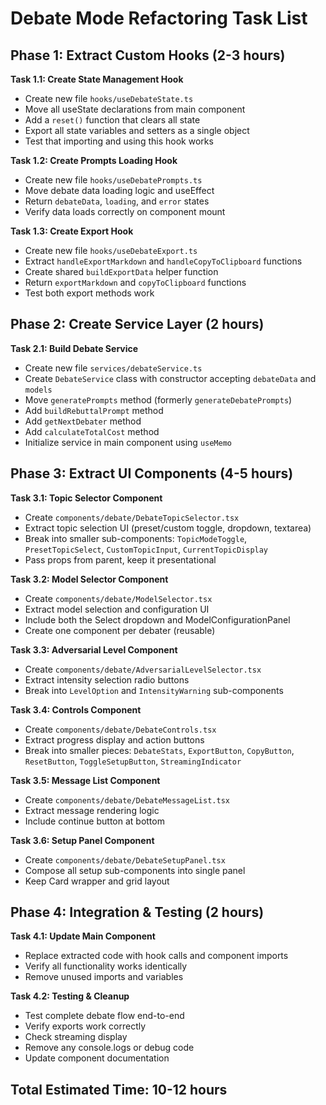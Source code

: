 # Debate Mode Refactoring Task List

## Phase 1: Extract Custom Hooks (2-3 hours)

**Task 1.1: Create State Management Hook**
- Create new file `hooks/useDebateState.ts`
- Move all useState declarations from main component
- Add a `reset()` function that clears all state
- Export all state variables and setters as a single object
- Test that importing and using this hook works

**Task 1.2: Create Prompts Loading Hook**
- Create new file `hooks/useDebatePrompts.ts`
- Move debate data loading logic and useEffect
- Return `debateData`, `loading`, and `error` states
- Verify data loads correctly on component mount

**Task 1.3: Create Export Hook**
- Create new file `hooks/useDebateExport.ts`
- Extract `handleExportMarkdown` and `handleCopyToClipboard` functions
- Create shared `buildExportData` helper function
- Return `exportMarkdown` and `copyToClipboard` functions
- Test both export methods work

## Phase 2: Create Service Layer (2 hours)

**Task 2.1: Build Debate Service**
- Create new file `services/debateService.ts`
- Create `DebateService` class with constructor accepting `debateData` and `models`
- Move `generatePrompts` method (formerly `generateDebatePrompts`)
- Add `buildRebuttalPrompt` method
- Add `getNextDebater` method
- Add `calculateTotalCost` method
- Initialize service in main component using `useMemo`

## Phase 3: Extract UI Components (4-5 hours)

**Task 3.1: Topic Selector Component**
- Create `components/debate/DebateTopicSelector.tsx`
- Extract topic selection UI (preset/custom toggle, dropdown, textarea)
- Break into smaller sub-components: `TopicModeToggle`, `PresetTopicSelect`, `CustomTopicInput`, `CurrentTopicDisplay`
- Pass props from parent, keep it presentational

**Task 3.2: Model Selector Component**
- Create `components/debate/ModelSelector.tsx`
- Extract model selection and configuration UI
- Include both the Select dropdown and ModelConfigurationPanel
- Create one component per debater (reusable)

**Task 3.3: Adversarial Level Component**
- Create `components/debate/AdversarialLevelSelector.tsx`
- Extract intensity selection radio buttons
- Break into `LevelOption` and `IntensityWarning` sub-components

**Task 3.4: Controls Component**
- Create `components/debate/DebateControls.tsx`
- Extract progress display and action buttons
- Break into smaller pieces: `DebateStats`, `ExportButton`, `CopyButton`, `ResetButton`, `ToggleSetupButton`, `StreamingIndicator`

**Task 3.5: Message List Component**
- Create `components/debate/DebateMessageList.tsx`
- Extract message rendering logic
- Include continue button at bottom

**Task 3.6: Setup Panel Component**
- Create `components/debate/DebateSetupPanel.tsx`
- Compose all setup sub-components into single panel
- Keep Card wrapper and grid layout

## Phase 4: Integration & Testing (2 hours)

**Task 4.1: Update Main Component**
- Replace extracted code with hook calls and component imports
- Verify all functionality works identically
- Remove unused imports and variables

**Task 4.2: Testing & Cleanup**
- Test complete debate flow end-to-end
- Verify exports work correctly
- Check streaming display
- Remove any console.logs or debug code
- Update component documentation

## Total Estimated Time: 10-12 hours